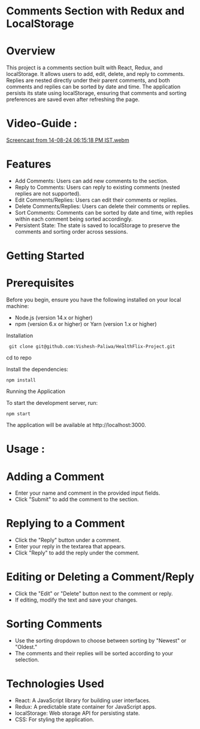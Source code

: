 # Comments Section with Redux and LocalStorage
# Overview

This project is a comments section built with React, Redux, and localStorage. It allows users to add, edit, delete, and reply to comments. Replies are nested directly under their parent comments, and both comments and replies can be sorted by date and time. The application persists its state using localStorage, ensuring that comments and sorting preferences are saved even after refreshing the page.

# Video-Guide :
[Screencast from 14-08-24 06:15:18 PM IST.webm](https://github.com/user-attachments/assets/fb769729-db80-4c1b-8705-9b3237324e6e)


# Features

   - Add Comments: Users can add new comments to the section.
   - Reply to Comments: Users can reply to existing comments (nested replies are not supported).
   - Edit Comments/Replies: Users can edit their comments or replies.
   - Delete Comments/Replies: Users can delete their comments or replies.
   - Sort Comments: Comments can be sorted by date and time, with replies within each comment being sorted accordingly.
   - Persistent State: The state is saved to localStorage to preserve the comments and sorting order across sessions.

# Getting Started

# Prerequisites

Before you begin, ensure you have the following installed on your local machine:

   - Node.js (version 14.x or higher)
   - npm (version 6.x or higher) or Yarn (version 1.x or higher)

Installation

     git clone git@github.com:Vishesh-Paliwa/HealthFlix-Project.git
  
cd to repo

Install the dependencies:

    npm install

Running the Application

To start the development server, run:

    npm start


The application will be available at http://localhost:3000.


# Usage :
# Adding a Comment

   - Enter your name and comment in the provided input fields.
   - Click "Submit" to add the comment to the section.

# Replying to a Comment

   - Click the "Reply" button under a comment.
   - Enter your reply in the textarea that appears.
   - Click "Reply" to add the reply under the comment.

# Editing or Deleting a Comment/Reply

   - Click the "Edit" or "Delete" button next to the comment or reply.
   - If editing, modify the text and save your changes.

# Sorting Comments

   - Use the sorting dropdown to choose between sorting by "Newest" or "Oldest."
   - The comments and their replies will be sorted according to your selection.

# Technologies Used

   - React: A JavaScript library for building user interfaces.
   - Redux: A predictable state container for JavaScript apps.
   - localStorage: Web storage API for persisting state.
   - CSS: For styling the application.

